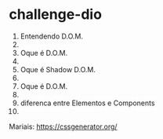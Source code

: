 # challenge-dio

<Ol>
  <li> Entendendo D.O.M. <li>
  <li> Oque é D.O.M. <li>
  <li> Oque é Shadow D.O.M. <li>
  <li> Oque é D.O.M. <li>
  <li>diferenca entre Elementos e Components <li>
 </ol>
  
  

Mariais: https://cssgenerator.org/
